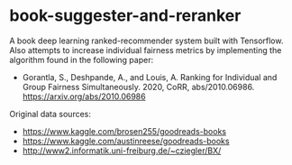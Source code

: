 # book-suggester-and-reranker

A book deep learning ranked-recommender system built with Tensorflow.
Also attempts to increase individual fairness metrics by implementing the algorithm found in the following paper:
- Gorantla, S., Deshpande, A., and Louis, A. Ranking for Individual and Group Fairness Simultaneously. 2020, CoRR, abs/2010.06986. https://arxiv.org/abs/2010.06986

Original data sources:
- https://www.kaggle.com/brosen255/goodreads-books
- https://www.kaggle.com/austinreese/goodreads-books
- http://www2.informatik.uni-freiburg.de/~cziegler/BX/

